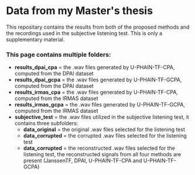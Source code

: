 # Data from my Master's thesis
This repositary contains the results from both of the proposed methods and the recordings used in the subjective listening test. This is only a supplementary material.

### This page contains multiple folders:
- **results_dpai_cpa** = the .wav files generated by U-PHAIN-TF-CPA, computed from the DPAI dataset 
- **results_dpai_gcpa** = the .wav files generated by U-PHAIN-TF-GCPA, computed from the DPAI dataset
- **results_irmas_cpa** = the .wav files generated by U-PHAIN-TF-CPA, computed from the IRMAS dataset 
- **results_irmas_gcpa** = the .wav files generated by U-PHAIN-TF-GCPA, computed from the IRMAS dataset
- **subjective_test** = the .wav files utilized in the subjective listening test, it contains three subfolders:
  * **data_original** = the original .wav files selected for the listening test
  * **data_corrupted** = the corrupted .wav files selected for the listening test
  * **data_corrupted** = the reconstructed .wav files selected for the listening test, the reconstructed signals from all four methods are present (JanssenTF, DPAI, U-PHAIN-TF-CPA and U-PHAIN-TF-GCPA)
